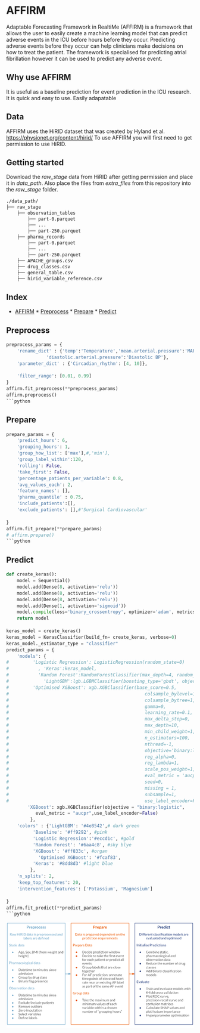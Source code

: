# AFFIRM

Adaptable Forecasting Framework in RealtiMe (AFFIRM) is a framework that allows the user to easily create a machine learning model that can predict adverse events in the ICU before hours before they occur. Predicting adverse events before they occur can help clinicians make decisions on how to treat the patient. The framework is specialised for predicting atrial fibrillation however it can be used to predict any adverse event. 


## Why use AFFIRM
It is useful as a baseline prediction for event prediction in the ICU research.
It is quick and easy to use.
Easily adapatable


## Data

AFFIRM uses the HiRID dataset that was created by Hyland et al. https://physionet.org/content/hirid/ To use AFFIRM you will first need to get permission to use HiRID. 

## Getting started
Download the *raw\_stage* data from HiRID after getting permission and place it in *data\_path*. Also place the files from *extra\_files* from this repository into the *raw\_stage* folder.
      
    
    ./data_path/
	├── raw_stage          
	    ├── observation_tables       
	        ├── part-0.parquet         
	        ├── ...         
	        ├── part-250.parquet         
	    ├── pharma_records         
	        ├── part-0.parquet     
	        ├── ...         
	        ├── part-250.parquet        
	    ├── APACHE_groups.csv
	    ├── drug_classes.csv 
	    ├── general_table.csv
	    ├── hirid_variable_reference.csv


## Index

   * [AFFIRM](#affirm)
   	* [Preprocess](#preprocess)
   	* [Prepare](#prepare)
   	* [Predict](#predict)

## Preprocess
```python
preprocess_params = {
    'rename_dict' : {'temp':'Temperature','mean.arterial.pressure':'MAP','systolic.arterial.pressure':'Systolic BP',
               'diastolic.arterial.pressure':'Diastolic BP'},
    'parameter_dict' : {'Circadian_rhythm': [4, 10]},
     
    'filter_range': [0.01, 0.99]
}
affirm.fit_preprocess(**preprocess_params)
affirm.preprocess()
```python
```
## Prepare
```python
prepare_params = {
    'predict_hours': 6,                 
    'grouping_hours': 1,
    'group_how_list': ['max'],#,'min'],
    'group_label_within':120, 
    'rolling': False,
    'take_first': False,
    'percentage_patients_per_variable': 0.8, 
    'avg_values_each': 2,
    'feature_names': [],
    'pharma_quantile' : 0.75,
    'include_patients':[],
    'exclude_patients': [],#'Surgical Cardiovascular'
    
}
affirm.fit_prepare(**prepare_params)
# affirm.prepare()
```python
```

## Predict
```python
def create_keras():  
    model = Sequential()
    model.add(Dense(8, activation='relu'))
    model.add(Dense(8, activation='relu'))
    model.add(Dense(8, activation='relu'))
    model.add(Dense(1, activation='sigmoid'))
    model.compile(loss='binary_crossentropy', optimizer='adam', metrics=[AUC(curve="PR", name='auprc')])        
    return model

keras_model = create_keras()
keras_model = KerasClassifier(build_fn= create_keras, verbose=0)
keras_model._estimator_type = "classifier"
predict_params = {
    'models': {
#         'Logistic Regression': LogisticRegression(random_state=0)
#           , 'Keras':keras_model,
#           'Random Forest':RandomForestClassifier(max_depth=4, random_state=0),
#             'LightGBM':lgb.LGBMClassifier(boosting_type='gbdt', objective='binary'),
#         'Optimised XGBoost': xgb.XGBClassifier(base_score=0.5, 
#                                                   colsample_bylevel=1, 
#                                                   colsample_bytree=1,
#                                                   gamma=0, 
#                                                   learning_rate=0.1, 
#                                                   max_delta_step=0, 
#                                                   max_depth=10,
#                                                   min_child_weight=1, 
#                                                   n_estimators=100, 
#                                                   nthread=-1,
#                                                   objective='binary:logistic', 
#                                                   reg_alpha=0, 
#                                                   reg_lambda=1,
#                                                   scale_pos_weight=1, 
#                                                   eval_metric = 'aucpr',
#                                                   seed=0, 
#                                                   missing = 1,
#                                                   subsample=1,
#                                                   use_label_encoder=False), 
        'XGBoost': xgb.XGBClassifier(objective = "binary:logistic",
           eval_metric = "aucpr",use_label_encoder=False)
         },
    'colors' : {'LightGBM': '#4e8542',# dark green
          'Baseline': '#ff9292', #pink
          'Logistic Regression':'#eccd1c', #gold
          'Random Forest': '#6aa4c8', #sky blye
          'XGBoost': '#ff833c', #organ
            'Optimised XGBoost': '#fcaf83',
          'Keras': '#8dd8d3' #light blue
         },
    'n_splits': 2,
    'keep_top_features': 20,
    'intervention_features': ['Potassium', 'Magnesium']
     
}
affirm.fit_predict(**predict_params)
```python
```



![alt text](https://github.com/Ti-Yao/AFFIRM/blob/main/AFFIRM.png?raw=true)
